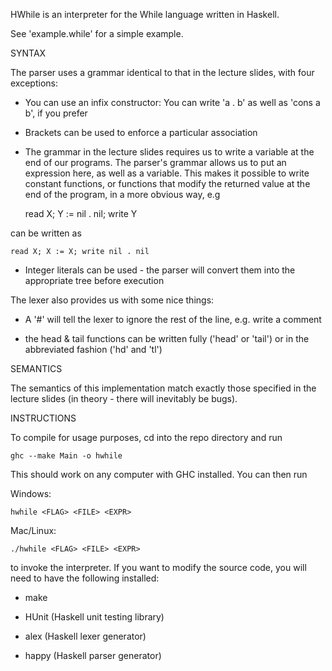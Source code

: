 HWhile is an interpreter for the While language written in Haskell.

See 'example.while' for a simple example.

SYNTAX

The parser uses a grammar identical to that in the lecture slides, with four
exceptions:

- You can use an infix constructor: You can write 'a . b' as well as 'cons a b',
if you prefer

- Brackets can be used to enforce a particular association

- The grammar in the lecture slides requires us to write a variable at the end
of our programs. The parser's grammar allows us to put an expression here, as
well as a variable. This makes it possible to write constant functions, or
functions that modify the returned value at the end of the program, in a more
obvious way, e.g

    read X; Y := nil . nil; write Y

can be written as

    read X; X := X; write nil . nil

- Integer literals can be used - the parser will convert them into the
appropriate tree before execution

The lexer also provides us with some nice things:

- A '#' will tell the lexer to ignore the rest of the line, e.g. write a comment

- the head & tail functions can be written fully ('head' or 'tail') or in the
abbreviated fashion ('hd' and 'tl')

SEMANTICS

The semantics of this implementation match exactly those specified in the
lecture slides (in theory - there will inevitably be bugs).

INSTRUCTIONS

To compile for usage purposes, cd into the repo directory and run

    ghc --make Main -o hwhile

This should work on any computer with GHC installed. You can then run

Windows:

    hwhile <FLAG> <FILE> <EXPR>

Mac/Linux:

    ./hwhile <FLAG> <FILE> <EXPR>

to invoke the interpreter. If you want to modify the source code, you will need
to have the following installed:
    
- make

- HUnit (Haskell unit testing library)

- alex (Haskell lexer generator)

- happy (Haskell parser generator)
